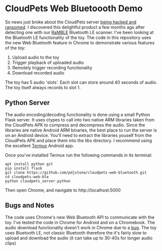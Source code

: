 # CloudPets Web Bluetoooth Demo

So news just broke about the CloudPets server [being hacked and ransomed](https://www.troyhunt.com/data-from-connected-cloudpets-teddy-bears-leaked-and-ransomed-exposing-kids-voice-messages/). I discovered this delightful product a few months ago after detecting one with our [RaMBLE](https://play.google.com/store/apps/details?id=com.contextis.android.BLEScanner&hl=en_GB) Bluetooth LE scanner. I've been looking at the Bluetooth LE functionality of the toy. The code in this repository uses the new Web Bluetooth feature in Chrome to demonstrate various features of the toy:

1. Upload audio to the toy
2. Trigger playback of uploaded audio
3. Remotely trigger recording functionality
4. Download recorded audio

The toy has 5 audio 'slots'. Each slot can store around 40 seconds of audio. The toy itself always records to slot 1.

## Python Server
The audio encoding/decoding functionality is done using a small Python Flask server. It uses ctypes to call into two native ARM libraries taken from the CloudPets APK to compress and decompress the audio. Since the libraries are native Android ARM binaries, the best place to run the server is on an Android device. You'll need to extract the libraries youself from the CloudPets APK and place them into the libs directory. I recommend using the excellent [Termux](https://termux.com/) Android app.

Once you've installed Termux run the following commands in its terminal:

```
apt install python git
pip install flask
git clone https://github.com/pdjstone/cloudpets-web-bluetooth.git
cd cloudpets-web-ble
python cloudpets_server.python
```

Then open Chrome, and navigate to http://localhost:5000

## Bugs and Notes

The code uses Chrome's new Web Bluetooth API to communicate with the toy. I've tested the code in Chrome for Android and on a Chromebook. The audio download functionality doesn't work in Chrome due to a [bug](https://bugs.chromium.org/p/chromium/issues/detail?id=647673). 
The toy uses Bluetooth LE, not classic Bluetooth therefore the it's fairly slow to upload and download the audio (it can take up to 30-40s for longer audio clips)


